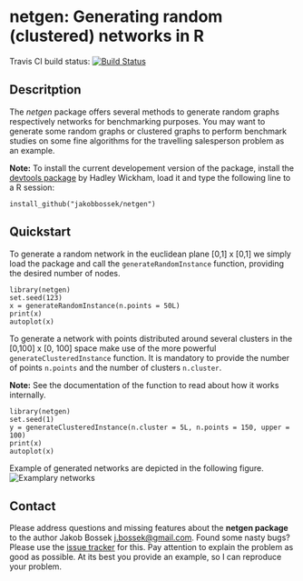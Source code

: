 # netgen: Generating random (clustered) networks in R

Travis CI build status: [![Build Status](https://travis-ci.org/jakobbossek/netgen.svg?branch=master)](https://travis-ci.org/jakobbossek/netgen)

## Descritption

The *netgen* package offers several methods to generate random graphs respectively
networks for benchmarking purposes. You may want to generate some random graphs
or clustered graphs to perform benchmark studies on some fine algorithms for
the travelling salesperson problem as an example.

**Note:** To install the current developement version of the package, install
the [devtools package](http://cran.r-project.org/web/packages/devtools/index.html)
by Hadley Wickham, load it and type the following line to a R session:

```splus
install_github("jakobbossek/netgen")
```

## Quickstart

To generate a random network in the euclidean plane [0,1] x [0,1] we simply
load the package and call the `generateRandomInstance` function, providing the
desired number of nodes.

```splus
library(netgen)
set.seed(123)
x = generateRandomInstance(n.points = 50L)
print(x)
autoplot(x)
```

To generate a network with points distributed around several clusters in the
[0,100] x [0, 100] space make use of the more powerful `generateClusteredInstance`
function. It is mandatory to provide the number of points `n.points` and the number of clusters `n.cluster`.

**Note:** See the documentation of the function to read about how it works internally.

```splus
library(netgen)
set.seed(1)
y = generateClusteredInstance(n.cluster = 5L, n.points = 150, upper = 100)
print(x)
autoplot(x)
```

Example of generated networks are depicted in the following figure.
![Examplary networks](https://raw.githubusercontent.com/jakobbossek/netgen/master/images/instance_examples.png)

## Contact

Please address questions and missing features about the **netgen package** to the author Jakob Bossek <j.bossek@gmail.com>. Found some nasty bugs? Please use the [issue tracker](https://github.com/jbossek/netgen/issues) for this. Pay attention to explain the problem as good as possible. At its best you provide an example, so I can reproduce your problem.



